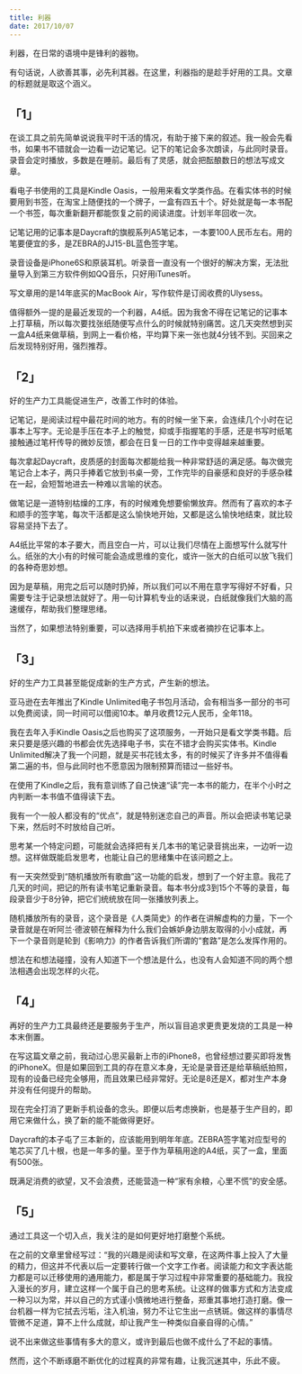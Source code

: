 ```yaml
---
title: 利器
date: 2017/10/07
---
```


利器，在日常的语境中是锋利的器物。



有句话说，人欲善其事，必先利其器。在这里，利器指的是趁手好用的工具。文章的标题就是取这个涵义。

<!-- more -->

## 「1」  


在谈工具之前先简单说说我平时干活的情况，有助于接下来的叙述。我一般会先看书，如果书不错就会一边看一边记笔记。记下的笔记会多次朗读，与此同时录音。录音会定时播放，多数是在睡前。最后有了灵感，就会把酝酿数日的想法写成文章。



看电子书使用的工具是Kindle Oasis，一般用来看文学类作品。在看实体书的时候要用到书签，在淘宝上随便找的一个牌子，一盒有四五十个。好处就是每一本书配一个书签，每次重新翻开都能恢复之前的阅读进度。计划半年回收一次。



记笔记用的记事本是Daycraft的旗舰系列A5笔记本，一本要100人民币左右。用的笔要便宜的多，是ZEBRA的JJ15-BL蓝色签字笔。



录音设备是iPhone6S和原装耳机。听录音一直没有一个很好的解决方案，无法批量导入到第三方软件例如QQ音乐，只好用iTunes听。



写文章用的是14年底买的MacBook Air，写作软件是订阅收费的Ulysess。



值得额外一提的是最近发现的一个利器，A4纸。因为我舍不得在记笔记的记事本上打草稿，所以每次要找张纸随便写点什么的时候就特别痛苦。这几天突然想到买一盒A4纸来做草稿，到网上一看价格，平均算下来一张也就4分钱不到。买回来之后发现特别好用，强烈推荐。




## 「2」  



好的生产力工具能促进生产，改善工作时的体验。



记笔记，是阅读过程中最花时间的地方。有的时候一坐下来，会连续几个小时在记事本上写字。无论是手压在本子上的触觉，抑或手指握笔的手感，还是书写时纸笔接触通过笔杆传导的微妙反馈，都会在日复一日的工作中变得越来越重要。



每次拿起Daycraft，皮质感的封面每次都能给我一种非常舒适的满足感。每次做完笔记合上本子，两只手捧着它放到书桌一旁，工作完毕的自豪感和良好的手感杂糅在一起，会短暂地进去一种难以言喻的状态。



做笔记是一道特别枯燥的工序，有的时候难免想要偷懒放弃。然而有了喜欢的本子和顺手的签字笔，每次干活都是这么愉快地开始，又都是这么愉快地结束，就比较容易坚持下去了。



A4纸比平常的本子要大，而且空白一片，可以让我们尽情在上面想写什么就写什么。纸张的大小有的时候可能会造成思维的变化，或许一张大的白纸可以放飞我们的各种奇思妙想。



因为是草稿，用完之后可以随时扔掉，所以我们可以不用在意字写得好不好看，只需要专注于记录想法就好了。用一句计算机专业的话来说，白纸就像我们大脑的高速缓存，帮助我们整理思绪。



当然了，如果想法特别重要，可以选择用手机拍下来或者摘抄在记事本上。




## 「3」  



好的生产力工具甚至能促成新的生产方式，产生新的想法。



亚马逊在去年推出了Kindle Unlimited电子书包月活动，会有相当多一部分的书可以免费阅读，同一时间可以借阅10本。单月收费12元人民币，全年118。



我在去年入手Kindle Oasis之后也购买了这项服务，一开始只是看文学类书籍。后来只要是感兴趣的书都会优先选择电子书，实在不错才会购买实体书。Kindle Unlimited解决了我一个问题，就是买书花钱太多，有的时候买了许多并不值得看第二遍的书，但与此同时也不愿意因为限制预算而错过一些好书。



在使用了Kindle之后，我有意训练了自己快速“读”完一本书的能力，在半个小时之内判断一本书值不值得读下去。



我有一个一般人都没有的“优点”，就是特别迷恋自己的声音。所以会把读书笔记录下来，然后时不时放给自己听。



思考某一个特定问题，可能就会选择把有关几本书的笔记录音挑出来，一边听一边想。这样做既能启发思考，也能让自己的思绪集中在该问题之上。



有一天突然受到“随机播放所有歌曲”这一功能的启发，想到了一个好主意。我花了几天的时间，把记的所有读书笔记重新录音。每本书分成3到15个不等的录音，每段录音少于8分钟，把它们统统放在同一张播放列表上。



随机播放所有的录音，这个录音是《人类简史》的作者在讲解虚构的力量，下一个录音就是在听阿兰·德波顿在解释为什么我们会嫉妒身边朋友取得的小小成就，再下一个录音则是轮到《影响力》的作者告诉我们所谓的“套路”是怎么发挥作用的。



想法在和想法碰撞，没有人知道下一个想法是什么，也没有人会知道不同的两个想法相遇会出现怎样的火花。




## 「4」  



再好的生产力工具最终还是要服务于生产，所以盲目追求更贵更发烧的工具是一种本末倒置。



在写这篇文章之前，我动过心思买最新上市的iPhone8，也曾经想过要买即将发售的iPhoneX。但是如果回到工具的存在意义本身，无论是录音还是给草稿纸拍照，现有的设备已经完全够用，而且效果已经非常好。无论是8还是X，都对生产本身并没有任何提升的帮助。



现在完全打消了更新手机设备的念头。即便以后考虑换新，也是基于生产目的，即用它来做什么，换了新的能不能做得更好。



Daycraft的本子屯了三本新的，应该能用到明年年底。ZEBRA签字笔对应型号的笔芯买了几十根，也是一年多的量。至于作为草稿用途的A4纸，买了一盒，里面有500张。



既满足消费的欲望，又不会浪费，还能营造一种“家有余粮，心里不慌”的安全感。




## 「5」  



通过工具这一个切入点，我关注的是如何更好地打磨整个系统。



在之前的文章里曾经写过：“我的兴趣是阅读和写文章，在这两件事上投入了大量的精力，但这并不代表以后一定要转行做一个文字工作者。阅读能力和文字表达能力都是可以迁移使用的通用能力，都是属于学习过程中非常重要的基础能力。我投入漫长的岁月，建立这样一个属于自己的思考系统。让这样的做事方式和方法变成一种习以为常，并以自己的方式谨小慎微地进行整备，郑重其事地打造打磨。像一台机器一样为它拭去污垢，注入机油，努力不让它生出一点锈斑。做这样的事情尽管微不足道，算不上什么成就，却让我产生一种类似自豪自得的心情。”



说不出来做这些事情有多大的意义，或许到最后也做不成什么了不起的事情。



然而，这个不断琢磨不断优化的过程真的非常有趣，让我沉迷其中，乐此不疲。
